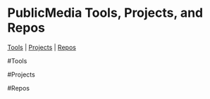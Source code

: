 PublicMedia Tools, Projects, and Repos
======================================

[Tools](#tools) | [Projects](#projects) | [Repos](#repos)


#Tools

#Projects 

#Repos





